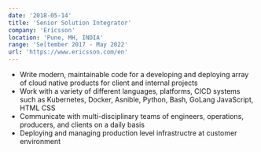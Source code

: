 ```yaml
---
date: '2018-05-14'
title: 'Senior Solution Integrator'
company: 'Ericsson'
location: 'Pune, MH, INDIA'
range: 'Se[tember 2017 - May 2022'
url: 'https://www.ericsson.com/en'
---
```


- Write modern, maintainable code for a developing and deploying array of cloud native products for client and internal projects
- Work with a variety of different languages, platforms, CICD systems such as Kubernetes, Docker, Asnible, Python, Bash, GoLang JavaScript, HTML CSS
- Communicate with multi-disciplinary teams of engineers, operations, producers, and clients on a daily basis
- Deploying and managing production level infrastructre at customer environment
